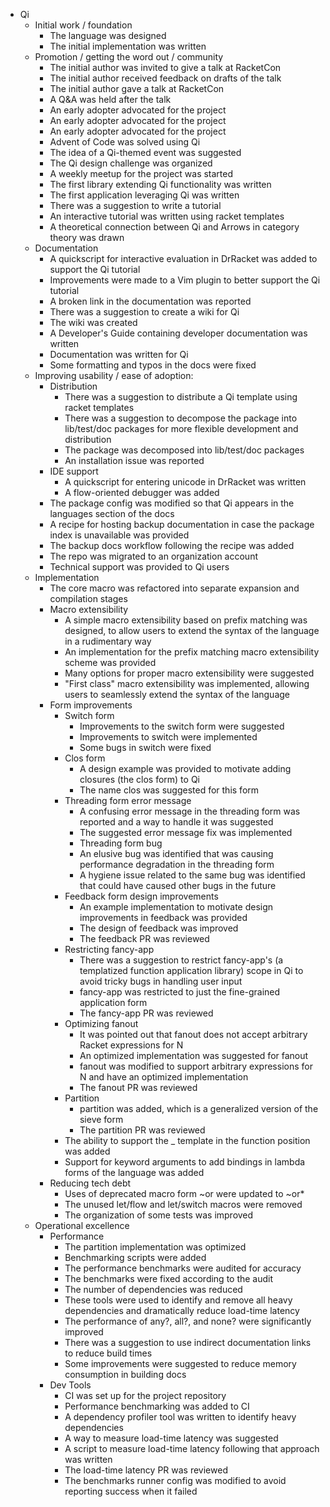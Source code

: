 * Qi
	* Initial work / foundation
		* The language was designed
		* The initial implementation was written
	* Promotion / getting the word out / community
		* The initial author was invited to give a talk at RacketCon
		* The initial author received feedback on drafts of the talk
		* The initial author gave a talk at RacketCon
		* A Q&A was held after the talk
		* An early adopter advocated for the project
		* An early adopter advocated for the project
		* An early adopter advocated for the project
		* Advent of Code was solved using Qi
		* The idea of a Qi-themed event was suggested
		* The Qi design challenge was organized
		* A weekly meetup for the project was started
		* The first library extending Qi functionality was written
		* The first application leveraging Qi was written
		* There was a suggestion to write a tutorial
		* An interactive tutorial was written using racket templates
		* A theoretical connection between Qi and Arrows in category theory was drawn
	* Documentation
		* A quickscript for interactive evaluation in DrRacket was added to support the Qi tutorial
		* Improvements were made to a Vim plugin to better support the Qi tutorial
		* A broken link in the documentation was reported
		* There was a suggestion to create a wiki for Qi
		* The wiki was created
		* A Developer's Guide containing developer documentation was written
		* Documentation was written for Qi
		* Some formatting and typos in the docs were fixed
	* Improving usability / ease of adoption:
		* Distribution
			* There was a suggestion to distribute a Qi template using racket templates
			* There was a suggestion to decompose the package into lib/test/doc packages for more flexible development and distribution
			* The package was decomposed into lib/test/doc packages
			* An installation issue was reported
		* IDE support
			* A quickscript for entering unicode in DrRacket was written
			* A flow-oriented debugger was added
		* The package config was modified so that Qi appears in the languages section of the docs
		* A recipe for hosting backup documentation in case the package index is unavailable was provided
		* The backup docs workflow following the recipe was added
		* The repo was migrated to an organization account
		* Technical support was provided to Qi users
	* Implementation
		* The core macro was refactored into separate expansion and compilation stages
		* Macro extensibility
			* A simple macro extensibility based on prefix matching was designed, to allow users to extend the syntax of the language in a rudimentary way
			* An implementation for the prefix matching macro extensibility scheme was provided
			* Many options for proper macro extensibility were suggested
			* "First class" macro extensibility was implemented, allowing users to seamlessly extend the syntax of the language
		* Form improvements
			* Switch form
				* Improvements to the switch form were suggested
				* Improvements to switch were implemented
				* Some bugs in switch were fixed
			* Clos form
				* A design example was provided to motivate adding closures (the clos form) to Qi
				* The name clos was suggested for this form
			* Threading form error message
				* A confusing error message in the threading form was reported and a way to handle it was suggested
				* The suggested error message fix was implemented
				* Threading form bug
				* An elusive bug was identified that was causing performance degradation in the threading form
				* A hygiene issue related to the same bug was identified that could have caused other bugs in the future
			* Feedback form design improvements
				* An example implementation to motivate design improvements in feedback was provided
				* The design of feedback was improved
				* The feedback PR was reviewed
			* Restricting fancy-app
				* There was a suggestion to restrict fancy-app's (a templatized function application library) scope in Qi to avoid tricky bugs in handling user input
				* fancy-app was restricted to just the fine-grained application form
				* The fancy-app PR was reviewed
			* Optimizing fanout
				* It was pointed out that fanout does not accept arbitrary Racket expressions for N
				* An optimized implementation was suggested for fanout
				* fanout was modified to support arbitrary expressions for N and have an optimized implementation
				* The fanout PR was reviewed
			* Partition
				* partition was added, which is a generalized version of the sieve form
				* The partition PR was reviewed
			* The ability to support the _ template in the function position was added
			* Support for keyword arguments to add bindings in lambda forms of the language was added
		* Reducing tech debt
			* Uses of deprecated macro form ~or were updated to ~or*
			* The unused let/flow and let/switch macros were removed
			* The organization of some tests was improved
	* Operational excellence
		* Performance
			* The partition implementation was optimized
			* Benchmarking scripts were added
			* The performance benchmarks were audited for accuracy
			* The benchmarks were fixed according to the audit
			* The number of dependencies was reduced
			* These tools were used to identify and remove all heavy dependencies and dramatically reduce load-time latency
			* The performance of any?, all?, and none? were significantly improved
			* There was a suggestion to use indirect documentation links to reduce build times
			* Some improvements were suggested to reduce memory consumption in building docs
		* Dev Tools
			* CI was set up for the project repository
			* Performance benchmarking was added to CI
			* A dependency profiler tool was written to identify heavy dependencies
			* A way to measure load-time latency was suggested
			* A script to measure load-time latency following that approach was written
			* The load-time latency PR was reviewed
			* The benchmarks runner config was modified to avoid reporting success when it failed
